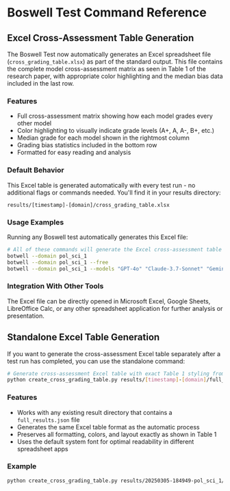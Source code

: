 # Boswell Test Command Reference

## Excel Cross-Assessment Table Generation

The Boswell Test now automatically generates an Excel spreadsheet file (`cross_grading_table.xlsx`) as part of the standard output. This file contains the complete model cross-assessment matrix as seen in Table 1 of the research paper, with appropriate color highlighting and the median bias data included in the last row.

### Features

- Full cross-assessment matrix showing how each model grades every other model
- Color highlighting to visually indicate grade levels (A+, A, A-, B+, etc.)
- Median grade for each model shown in the rightmost column
- Grading bias statistics included in the bottom row
- Formatted for easy reading and analysis

### Default Behavior

This Excel table is generated automatically with every test run - no additional flags or commands needed. You'll find it in your results directory:

```
results/[timestamp]-[domain]/cross_grading_table.xlsx
```

### Usage Examples

Running any Boswell test automatically generates this Excel file:

```bash
# All of these commands will generate the Excel cross-assessment table
botwell --domain pol_sci_1
botwell --domain pol_sci_1 --free
botwell --domain pol_sci_1 --models "GPT-4o" "Claude-3.7-Sonnet" "Gemini Pro 1.5" "o1"
```

### Integration With Other Tools

The Excel file can be directly opened in Microsoft Excel, Google Sheets, LibreOffice Calc, or any other spreadsheet application for further analysis or presentation.

## Standalone Excel Table Generation

If you want to generate the cross-assessment Excel table separately after a test run has completed, you can use the standalone command:

```bash
# Generate cross-assessment Excel table with exact Table 1 styling from the paper
python create_cross_grading_table.py results/[timestamp]-[domain]/full_results.json
```

### Features

- Works with any existing result directory that contains a `full_results.json` file
- Generates the same Excel table format as the automatic process
- Preserves all formatting, colors, and layout exactly as shown in Table 1
- Uses the default system font for optimal readability in different spreadsheet apps 

### Example

```bash
python create_cross_grading_table.py results/20250305-184949-pol_sci_1/full_results.json